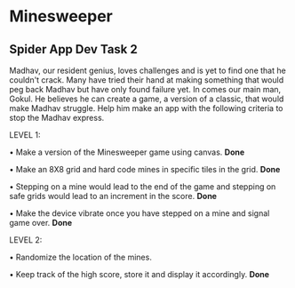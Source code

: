 # Minesweeper
## Spider App Dev Task 2

Madhav, our resident genius, loves challenges and is yet to find one that
he couldn't crack. Many have tried their hand at making something that would
peg back Madhav but have only found failure yet. In comes our main man,
Gokul. He believes he can create a game, a version of a classic, that would
make Madhav struggle. Help him make an app with the following criteria to
stop the Madhav express.

LEVEL 1:

• Make a version of the Minesweeper game using canvas. <b>Done</b>

• Make an 8X8 grid and hard code mines in specific tiles in the grid. <b>Done</b>

• Stepping on a mine would lead to the end of the game and stepping on
safe grids would lead to an increment in the score. <b>Done</b>

• Make the device vibrate once you have stepped on a mine and signal
game over. <b>Done</b>

LEVEL 2:

• Randomize the location of the mines.

• Keep track of the high score, store it and display it accordingly. <b>Done</b>
